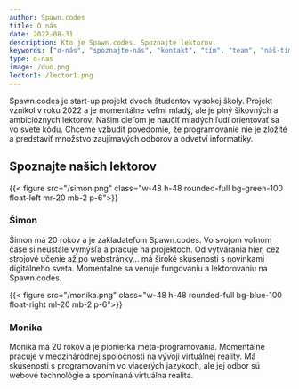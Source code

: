 ```yaml
---
author: Spawn.codes
title: O nás
date: 2022-08-31
description: Kto je Spawn.codes. Spoznajte lektorov.
keywords: ["o-nás", "spoznajte-nás", "kontakt", "tím", "team", "náš-tím"]
type: o-nas
image: /duo.png
lector1: /lector1.png
---
```


Spawn.codes je start-up projekt dvoch študentov vysokej školy. Projekt vznikol v roku 2022 a je momentálne veľmi mladý, ale je plný šikovných a ambicióznych lektorov. Našim cieľom je naučiť mladých ľudí orientovať sa vo svete kódu. Chceme vzbudiť povedomie, že programovanie nie je zložité a predstaviť množstvo zaujímavých odborov a odvetví informatiky.

## Spoznajte našich lektorov

{{< figure src="/simon.png" class="w-48 h-48 rounded-full bg-green-100 float-left mr-20 mb-2 p-6">}}

### Šimon
Šimon má 20 rokov a je zakladateľom Spawn.codes. Vo svojom voľnom čase si neustále vymýšľa a pracuje na projektoch. Od vytvárania hier, cez strojové učenie až po webstránky... má široké skúsenosti s novinkami digitálneho sveta. Momentálne sa venuje fungovaniu a lektorovaniu na Spawn.codes.

{{< figure src="/monika.png" class="w-48 h-48 rounded-full bg-blue-100 float-right ml-20 mb-2 p-6">}}

### Monika
Monika má 20 rokov a je pionierka meta-programovania. Momentálne pracuje v medzinárodnej spoločnosti na vývoji virtuálnej reality. Má skúsenosti s programovaním vo viacerých jazykoch, ale jej odbor sú webové technológie a spomínaná virtuálna realita.